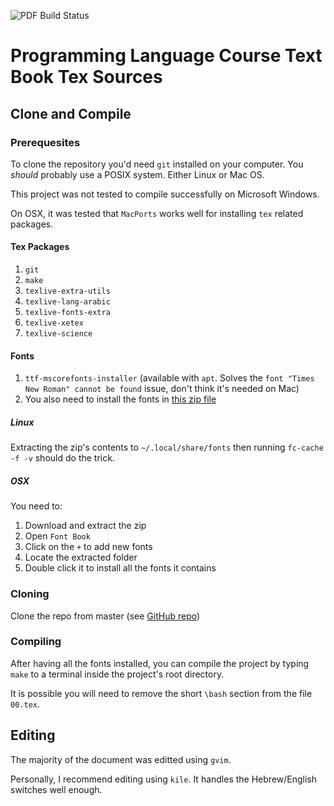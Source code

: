 ![PDF Build Status](https://github.com/yossigil/safot/workflows/PDF/badge.svg)
# Programming Language Course Text Book Tex Sources

## Clone and Compile

### Prerequesites

To clone the repository you'd need `git` installed on your computer. You _should_ probably use a POSIX system. Either Linux or Mac OS.

This project was not tested to compile successfully on Microsoft Windows.

On OSX, it was tested that `MacPorts` works well for installing `tex` related packages.

#### Tex Packages

1. `git`
2. `make`
3. `texlive-extra-utils` 
4. `texlive-lang-arabic`
5. `texlive-fonts-extra`
6. `texlive-xetex`
7. `texlive-science`

#### Fonts 

1. `ttf-mscorefonts-installer` (available with `apt`. Solves the `font "Times New Roman" cannot be found` issue, don't think it's needed on Mac)
2. You also need to install the fonts in [this zip file](https://drive.google.com/file/d/1y9sTd3x2OzyUanRpMJxpUXaa4D1ofB6l/view?usp=sharing)

##### Linux

Extracting the zip's contents to `~/.local/share/fonts` then running `fc-cache -f -v` should do the trick.

##### OSX

You need to:

1. Download and extract the zip
2. Open `Font Book`
3. Click on the `+` to add new fonts
4. Locate the extracted folder
5. Double click it to install all the fonts it contains

### Cloning

Clone the repo from master (see [GitHub repo](https://github.com/yossigil/safot/))

### Compiling

After having all the fonts installed, you can compile the project by typing `make` to a terminal inside the project's root directory.

It is possible you will need to remove the short `\bash` section from the file `00.tex`.

## Editing

The majority of the document was editted using `gvim`.

Personally, I recommend editing using `kile`. It handles the Hebrew/English switches well enough.
